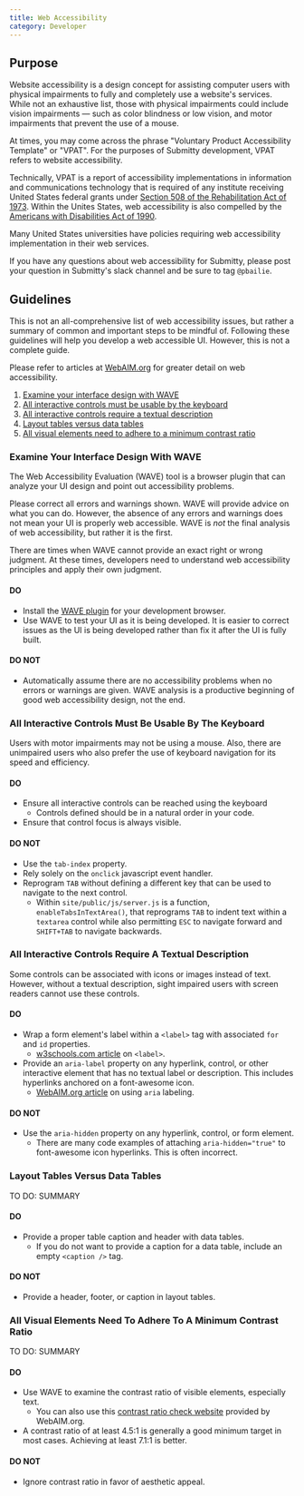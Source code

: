 ```yaml
---
title: Web Accessibility
category: Developer
---
```


## Purpose
Website accessibility is a design concept for assisting computer users with
physical impairments to fully and completely use a website's services.
While not an exhaustive list, those with physical impairments could include
vision impairments — such as color blindness or low vision, and motor
impairments that prevent the use of a mouse.

At times, you may come across the phrase "Voluntary Product Accessibility
Template" or "VPAT".  For the purposes of Submitty development, VPAT refers to
website accessibility.

Technically, VPAT is a report of accessibility implementations in information
and communications technology that is required of any institute receiving United
States federal grants under [Section 508 of the Rehabilitation Act of 1973](https://en.wikipedia.org/wiki/Section_508_Amendment_to_the_Rehabilitation_Act_of_1973).
Within the Unites States, web accessibility is also compelled by the [Americans with Disabilities Act of 1990](https://en.wikipedia.org/wiki/Americans_with_Disabilities_Act_of_1990).

Many United States universities have policies requiring web accessibility
implementation in their web services.

If you have any questions about web accessibility for Submitty, please post
your question in Submitty's slack channel and be sure to tag `@pbailie`.

## Guidelines

This is not an all-comprehensive list of web accessibility issues, but rather
a summary of common and important steps to be mindful of.  Following these
guidelines will help you develop a web accessible UI.  However, this is not a
complete guide.

Please refer to articles at [WebAIM.org](https://webaim.org/intro/) for greater
detail on web accessibility.

1. [Examine your interface design with WAVE](#examine-your-interface-design-with-wave)
2. [All interactive controls must be usable by the keyboard](#all-interactive-controls-must-be-usable-by-the-keyboard)
3. [All interactive controls require a textual description](#all-interactive-controls-require-a-textual-description)
4. [Layout tables versus data tables](#layout-tables-versus-data-tables)
5. [All visual elements need to adhere to a minimum contrast ratio](#all-visual-elements-need-to-adhere-to-a-minimum-contrast-ratio)

### Examine Your Interface Design With WAVE

The Web Accessibility Evaluation (WAVE) tool is a browser plugin that can
analyze your UI design and point out accessibility problems.

Please correct all errors and warnings shown.  WAVE will provide advice on what
you can do.  However, the absence of any errors and warnings does not mean your
UI is properly web accessible.  WAVE is *not* the final analysis of web
accessibility, but rather it is the first.

There are times when WAVE cannot provide an exact right or wrong judgment.
At these times, developers need to understand web accessibility principles
and apply their own judgment.

#### DO
* Install the [WAVE plugin](https://wave.webaim.org/extension/) for your
development browser.
* Use WAVE to test your UI as it is being developed.  It is easier to correct
issues as the UI is being developed rather than fix it after the UI is fully
built.

#### DO NOT
* Automatically assume there are no accessibility problems when no errors or
warnings are given.  WAVE analysis is a productive beginning of good web
accessibility design, not the end.

### All Interactive Controls Must Be Usable By The Keyboard

Users with motor impairments may not be using a mouse.  Also, there are
unimpaired users who also prefer the use of keyboard navigation for its
speed and efficiency.

#### DO
* Ensure all interactive controls can be reached using the keyboard
    * Controls defined should be in a natural order in your code.
* Ensure that control focus is always visible.

#### DO NOT
* Use the `tab-index` property.
* Rely solely on the `onclick` javascript event handler.
* Reprogram `TAB` without defining a different key that can be used to navigate
to the next control.
    * Within `site/public/js/server.js` is a function, `enableTabsInTextArea()`, that
    reprograms `TAB` to indent text within a `textarea` control while also
    permitting `ESC` to navigate forward and `SHIFT+TAB` to navigate backwards.

### All Interactive Controls Require A Textual Description

Some controls can be associated with icons or images instead of text.  However,
without a textual description, sight impaired users with screen readers cannot
use these controls.

#### DO
* Wrap a form element's label within a `<label>` tag with associated `for` and
`id` properties.
    * [w3schools.com article](https://www.w3schools.com/tags/tag_label.asp) on
    `<label>`.
* Provide an `aria-label` property on any hyperlink, control, or other
interactive element that has no textual label or description.  This includes
hyperlinks anchored on a font-awesome icon.
    * [WebAIM.org article](https://webaim.org/techniques/forms/advanced) on
    using `aria` labeling.

#### DO NOT
* Use the `aria-hidden` property on any hyperlink, control, or form element.
    * There are many code examples of attaching `aria-hidden="true"` to
    font-awesome icon hyperlinks.  This is often incorrect.

### Layout Tables Versus Data Tables

TO DO: SUMMARY

#### DO
* Provide a proper table caption and header with data tables.
    * If you do not want to provide a caption for a data table, include an
    empty `<caption />` tag.

#### DO NOT
* Provide a header, footer, or caption in layout tables.

### All Visual Elements Need To Adhere To A Minimum Contrast Ratio

TO DO: SUMMARY

#### DO
* Use WAVE to examine the contrast ratio of visible elements, especially text.
    * You can also use this [contrast ratio check website](https://webaim.org/resources/contrastchecker/) provided by WebAIM.org.
* A contrast ratio of at least 4.5:1 is generally a good minimum target in most cases.  Achieving at least 7.1:1 is better.

#### DO NOT
* Ignore contrast ratio in favor of aesthetic appeal.
